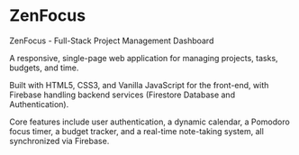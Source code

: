 # ZenFocus
ZenFocus - Full-Stack Project Management Dashboard

A responsive, single-page web application for managing projects, tasks, budgets, and time.

Built with HTML5, CSS3, and Vanilla JavaScript for the front-end, with Firebase handling backend services (Firestore Database and Authentication).

Core features include user authentication, a dynamic calendar, a Pomodoro focus timer, a budget tracker, and a real-time note-taking system, all synchronized via Firebase.
